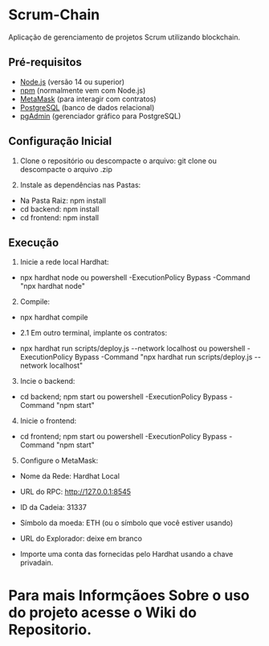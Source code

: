 # Scrum-Chain
Aplicação de gerenciamento de projetos Scrum utilizando blockchain.

## Pré-requisitos

- [Node.js](https://nodejs.org/) (versão 14 ou superior)
- [npm](https://www.npmjs.com/) (normalmente vem com Node.js)
- [MetaMask](https://metamask.io/) (para interagir com contratos)
- [PostgreSQL](https://www.postgresql.org/) (banco de dados relacional)
- [pgAdmin](https://www.pgadmin.org/) (gerenciador gráfico para PostgreSQL)

## Configuração Inicial

1. Clone o repositório ou descompacte o arquivo:
git clone <url-do-repositorio>
ou descompacte o arquivo .zip

2. Instale as dependências nas Pastas:
- Na Pasta Raiz: npm install
- cd backend: npm install
- cd frontend: npm install

## Execução

1. Inicie a rede local Hardhat: 
- npx hardhat node ou powershell -ExecutionPolicy Bypass -Command "npx hardhat node"

2. Compile:
- npx hardhat compile

- 2.1 Em outro terminal, implante os contratos:
- npx hardhat run scripts/deploy.js --network localhost ou powershell -ExecutionPolicy Bypass -Command "npx hardhat run scripts/deploy.js --network localhost"

3. Incie o backend:
- cd backend; npm start ou powershell -ExecutionPolicy Bypass -Command "npm start"

4. Inicie o frontend:
- cd frontend; npm start ou powershell -ExecutionPolicy Bypass -Command "npm start"

5. Configure o MetaMask:
- Nome da Rede: Hardhat Local
- URL do RPC: http://127.0.0.1:8545
- ID da Cadeia: 31337
- Símbolo da moeda: ETH (ou o símbolo que você estiver usando)
- URL do Explorador: deixe em branco

- Importe uma conta das fornecidas pelo Hardhat usando a chave privadain.


# Para mais Informçãoes Sobre o uso do projeto acesse o Wiki do Repositorio.
